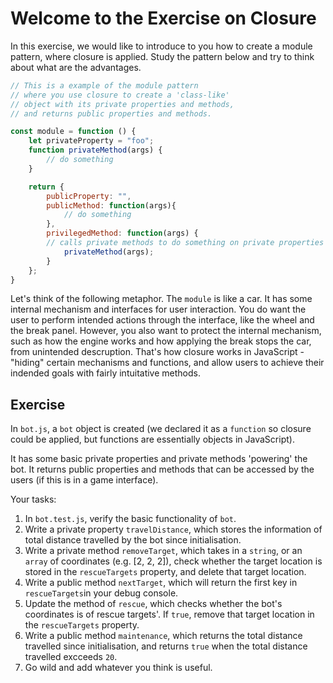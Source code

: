 # Welcome to the Exercise on Closure

In this exercise, we would like to introduce to you how to create a module pattern, where closure is applied.
Study the pattern below and try to think about what are the advantages.

```javascript
// This is a example of the module pattern
// where you use closure to create a 'class-like'
// object with its private properties and methods,
// and returns public properties and methods.

const module = function () {
    let privateProperty = "foo";
    function privateMethod(args) {
        // do something
    }

    return {
        publicProperty: "",
        publicMethod: function(args){
            // do something
        },
        privilegedMethod: function(args) {
        // calls private methods to do something on private properties
            privateMethod(args);
        }
    };
}
```

Let's think of the following metaphor. 
The `module` is like a car. It has some internal mechanism and interfaces for user interaction.
You do want the user to perform intended actions through the interface, like the wheel and the break panel. However, you also want to protect the internal mechanism, such as how the engine works and how applying the break stops the car, from unintended descruption. That's how closure works in JavaScript - "hiding" certain mechanisms and functions, and allow users to achieve their indended goals with fairly intuitative methods.

## Exercise

In `bot.js`, a `bot` object is created (we declared it as a `function` so closure could be applied, but functions are essentially objects in JavaScript). 

It has some basic private properties and private methods 'powering' the bot.
It returns public properties and methods that can be accessed by the users (if this is in a game interface). 

Your tasks:
1. In `bot.test.js`, verify the basic functionality of `bot`.
2. Write a private property `travelDistance`, which stores the information of total distance travelled by the bot since initialisation.
3. Write a private method `removeTarget`, which takes in a `string`, or an `array` of coordinates (e.g. [2, 2, 2]), check whether the target location is stored in the `rescueTargets` property, and delete that target location.
4. Write a public method `nextTarget`, which will return the first key in `rescueTargets`in your debug console.
5. Update the method of `rescue`, which checks whether the bot's coordinates is of rescue targets'. If `true`, remove that target location in the `rescueTargets` property.
6. Write a public method `maintenance`, which returns the total distance travelled since initialisation, and returns `true` when the total distance travelled excceeds `20`.
7. Go wild and add whatever you think is useful.